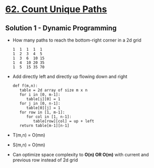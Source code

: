# [62. Count Unique Paths](https://leetcode.com/problems/unique-paths/)

## Solution 1 - Dynamic Programming

- How many paths to reach the bottom-right corner in a 2d grid

   ```text
   1  1  1  1  1
   1  2  3  4  5
   1  3  6  10 15
   1  4  10 20 35
   1  5  15 35 70
   ```

- Add directly left and directly up flowing down and right

   ```text
   def f(m,n):
      table = 2d array of size m x n
      for i in [0, m-1]:
         table[i][0] = 1
      for j in [0, n-1]:
         table[0][j] = 1
      for row in [1, m-1]:
         for col in [1, n-1]:
            table[row][col] = up + left
      return table[m-1][n-1]
   ```

- T(m,n) = O(mn)
- S(m,n) = O(mn)
- Can optimize space complexity to **O(n) OR O(m)** with current and previous row instead of 2d grid
